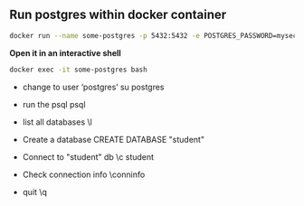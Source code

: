 ## Run postgres within docker container

```bash
docker run --name some-postgres -p 5432:5432 -e POSTGRES_PASSWORD=mysecretpassword -d postgres
```

**Open it in an interactive shell**

```bash
docker exec -it some-postgres bash
```

- change to user ‘postgres’
  su postgres

- run the psql
  psql

- list all databases
  \l

- Create a database
  CREATE DATABASE "student"

- Connect to "student" db
  \c student

- Check connection info
  \conninfo

- quit
  \q
